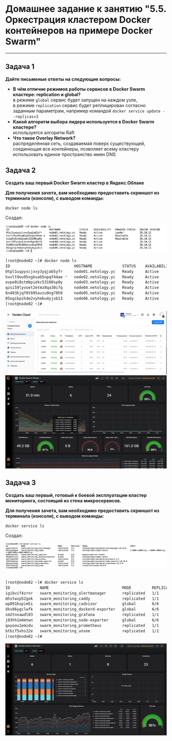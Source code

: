 # Домашнее задание к занятию "5.5. Оркестрация кластером Docker контейнеров на примере Docker Swarm"

---

## Задача 1

**Дайте письменые ответы на следующие вопросы:**  

- **В чём отличие режимов работы сервисов в Docker Swarm кластере: replication и global?**  
  в режиме `global` сервис будет запущен на каждом узле,  
  в режиме `replication` сервис будет реплицирован согласно заданным параметрам, например командой `docker service update --replicas=3`
- **Какой алгоритм выбора лидера используется в Docker Swarm кластере?**  
  используется алгоритм Raft
- **Что такое Overlay Network?**  
 распределённая сеть, создаваемая поверх существующей, соединющая все контейнеры,
 позволяет всему кластеру использовать единое пространство имен DNS

## Задача 2

**Создать ваш первый Docker Swarm кластер в Яндекс.Облаке**

**Для получения зачета, вам необходимо предоставить скриншот из терминала (консоли), с выводом команды:**
```
docker node ls
```
Создал:  

![](img/sc_02_1.png)  

```bash
[root@node02 ~]# docker node ls
ID                            HOSTNAME             STATUS    AVAILABILITY   MANAGER STATUS   ENGINE VERSION
0tpl1uypyscjxxy3yqjab5yfr     node01.netology.yc   Ready     Active         Leader           20.10.12
hxvlt9ou95ngkuab5npqf44ae *   node02.netology.yc   Ready     Active         Reachable        20.10.12
ovpe0i8stmbpiekc53100sp0y     node03.netology.yc   Ready     Active         Reachable        20.10.12
qzsi59lyvoet2etmz8qa30ifq     node04.netology.yc   Ready     Active                          20.10.12
6n403kjqf0t895avzu9ng78h9     node05.netology.yc   Ready     Active                          20.10.12
05ogikpzhde2vyhebu4yjub13     node06.netology.yc   Ready     Active                          20.10.12
[root@node02 ~]# 

```
![](img/sc_02_2.png)   
![](img/sc_02_3.png)    



## Задача 3

**Создать ваш первый, готовый к боевой эксплуатации кластер мониторинга, состоящий из стека микросервисов.**

**Для получения зачета, вам необходимо предоставить скриншот из терминала (консоли), с выводом команды:**
```
docker service ls
```
Создал:  

![](img/sc_03_1.png)  

```bash

[root@node02 ~]# docker service ls
ID             NAME                                MODE         REPLICAS   IMAGE                                          PORTS
igibvif4zrnr   swarm_monitoring_alertmanager       replicated   1/1        stefanprodan/swarmprom-alertmanager:v0.14.0    
mhstwzp52gok   swarm_monitoring_caddy              replicated   1/1        stefanprodan/caddy:latest                      *:3000->3000/tcp, *:9090->9090/tcp, *:9093-9094->9093-9094/tcp
wp091bspim5i   swarm_monitoring_cadvisor           global       6/6        google/cadvisor:latest                         
dkv86ygclwfk   swarm_monitoring_dockerd-exporter   global       6/6        stefanprodan/caddy:latest                      
sm2tnxawdl03   swarm_monitoring_grafana            replicated   1/1        stefanprodan/swarmprom-grafana:5.3.4           
j03hh1m4mtwn   swarm_monitoring_node-exporter      global       6/6        stefanprodan/swarmprom-node-exporter:v0.16.0   
qayoou1emidu   swarm_monitoring_prometheus         replicated   1/1        stefanprodan/swarmprom-prometheus:v2.5.0       
btbif5vhs22e   swarm_monitoring_unsee              replicated   1/1        cloudflare/unsee:v0.8.0                        
[root@node02 ~]# 
```
![](img/sc_03_2.png)  

